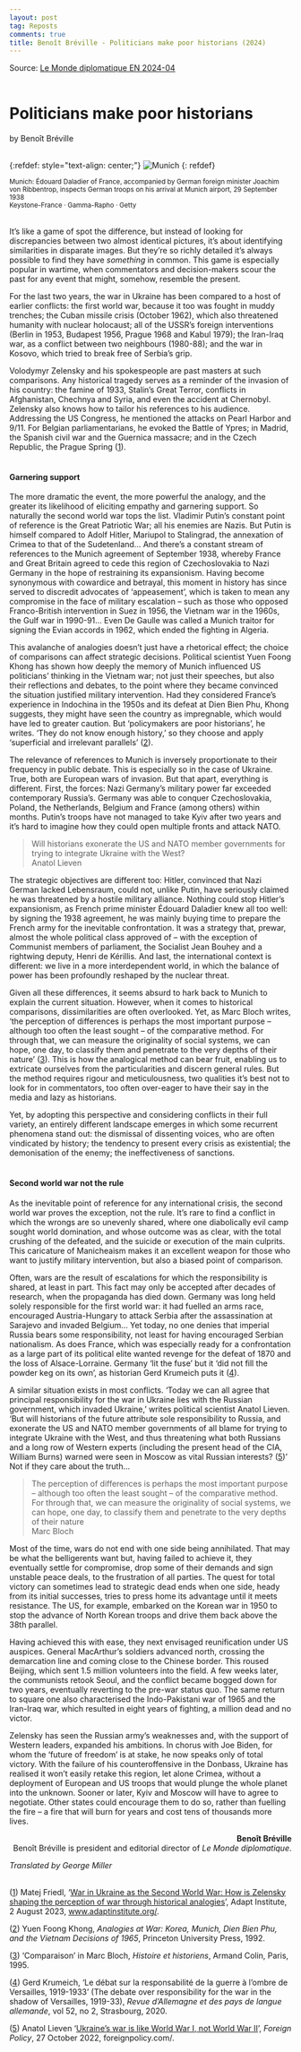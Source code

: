 ```yaml
---
layout: post
tag: Reposts
comments: true
title: Benoît Bréville - Politicians make poor historians (2024)
---
```


Source: [Le Monde diplomatique EN 2024-04](https://rutracker.org/forum/viewtopic.php?t=6497262)
<br><br>

# Politicians make poor historians

by Benoît Bréville
<br><br>

{:refdef: style="text-align: center;"}
![Munich](/images/munich.jpg)
{: refdef}

<sub>Munich: Édouard Daladier of France, accompanied by German foreign minister Joachim von Ribbentrop, inspects German troops on his arrival at Munich airport, 29 September 1938</sub><br>
<sub>Keystone-France · Gamma-Rapho · Getty</sub>
<br><br>

It’s like a game of spot the difference, but instead of looking for discrepancies between two almost identical pictures, it’s about identifying similarities in disparate images. But they’re so richly detailed it’s always possible to find they have *something* in common. This game is especially popular in wartime, when commentators and decision-makers scour the past for any event that might, somehow, resemble the present.

For the last two years, the war in Ukraine has been compared to a host of earlier conflicts: the first world war, because it too was fought in muddy trenches; the Cuban missile crisis (October 1962), which also threatened humanity with nuclear holocaust; all of the USSR’s foreign interventions (Berlin in 1953, Budapest 1956, Prague 1968 and Kabul 1979); the Iran-Iraq war, as a conflict between two neighbours (1980-88); and the war in Kosovo, which tried to break free of Serbia’s grip.

Volodymyr Zelensky and his spokespeople are past masters at such comparisons. Any historical tragedy serves as a reminder of the invasion of his country: the famine of 1933, Stalin’s Great Terror, conflicts in Afghanistan, Chechnya and Syria, and even the accident at Chernobyl. Zelensky also knows how to tailor his references to his audience. Addressing the US Congress, he mentioned the attacks on Pearl Harbor and 9/11. For Belgian parliamentarians, he evoked the Battle of Ypres; in Madrid, the Spanish civil war and the Guernica massacre; and in the Czech Republic, the Prague Spring<span class="spip_note_ref"> (<a href="#nb1" id="nh1" class="spip_note" title="Matej Friedl, ‘War in Ukraine as the Second World War: How is Zelensky (...)">1</a>)</span>.
<br><br>

#### Garnering support

The more dramatic the event, the more powerful the analogy, and the greater its likelihood of eliciting empathy and garnering support. So naturally the second world war tops the list. Vladimir Putin’s constant point of reference is the Great Patriotic War; all his enemies are Nazis. But Putin is himself compared to Adolf Hitler, Mariupol to Stalingrad, the annexation of Crimea to that of the Sudetenland… And there’s a constant stream of references to the Munich agreement of September 1938, whereby France and Great Britain agreed to cede this region of Czechoslovakia to Nazi Germany in the hope of restraining its expansionism. Having become synonymous with cowardice and betrayal, this moment in history has since served to discredit advocates of ‘appeasement’, which is taken to mean any compromise in the face of military escalation – such as those who opposed Franco-British intervention in Suez in 1956, the Vietnam war in the 1960s, the Gulf war in 1990-91… Even De Gaulle was called a Munich traitor for signing the Evian accords in 1962, which ended the fighting in Algeria.

This avalanche of analogies doesn’t just have a rhetorical effect; the choice of comparisons can affect strategic decisions. Political scientist Yuen Foong Khong has shown how deeply the memory of Munich influenced US politicians’ thinking in the Vietnam war; not just their speeches, but also their reflections and debates, to the point where they became convinced the situation justified military intervention. Had they considered France’s experience in Indochina in the 1950s and its defeat at Dien Bien Phu, Khong suggests, they might have seen the country as impregnable, which would have led to greater caution. But ‘policymakers are poor historians’, he writes. ‘They do not know enough history,’ so they choose and apply ‘superficial and irrelevant parallels’<span class="spip_note_ref"> (<a href="#nb2" id="nh2" class="spip_note" title="Yuen Foong Khong, Analogies at War: Korea, Munich, Dien Bien Phu, and the (...)">2</a>)</span>.

The relevance of references to Munich is inversely proportionate to their frequency in public debate. This is especially so in the case of Ukraine. True, both are European wars of invasion. But that apart, everything is different. First, the forces: Nazi Germany’s military power far exceeded contemporary Russia’s. Germany was able to conquer Czechoslovakia, Poland, the Netherlands, Belgium and France (among others) within months. Putin’s troops have not managed to take Kyiv after two years and it’s hard to imagine how they could open multiple fronts and attack NATO.

> Will historians exonerate the US and NATO member governments for trying to integrate Ukraine with the West?<br> Anatol Lieven

The strategic objectives are different too: Hitler, convinced that Nazi German lacked Lebensraum, could not, unlike Putin, have seriously claimed he was threatened by a hostile military alliance. Nothing could stop Hitler’s expansionism, as French prime minister Édouard Daladier knew all too well: by signing the 1938 agreement, he was mainly buying time to prepare the French army for the inevitable confrontation. It was a strategy that, prewar, almost the whole political class approved of – with the exception of Communist members of parliament, the Socialist Jean Bouhey and a rightwing deputy, Henri de Kérillis. And last, the international context is different: we live in a more interdependent world, in which the balance of power has been profoundly reshaped by the nuclear threat.

Given all these differences, it seems absurd to hark back to Munich to explain the current situation. However, when it comes to historical comparisons, dissimilarities are often overlooked. Yet, as Marc Bloch writes, ‘the perception of differences is perhaps the most important purpose – although too often the least sought – of the comparative method. For through that, we can measure the originality of social systems, we can hope, one day, to classify them and penetrate to the very depths of their nature’<span class="spip_note_ref"> (<a href="#nb3" id="nh3" class="spip_note" title="‘Comparaison’ in Marc Bloch, Histoire et historiens, Armand Colin, Paris, (...)">3</a>)</span>. This is how the analogical method can bear fruit, enabling us to extricate ourselves from the particularities and discern general rules. But the method requires rigour and meticulousness, two qualities it’s best not to look for in commentators, too often over-eager to have their say in the media and lazy as historians.

Yet, by adopting this perspective and considering conflicts in their full variety, an entirely different landscape emerges in which some recurrent phenomena stand out: the dismissal of dissenting voices, who are often vindicated by history; the tendency to present every crisis as existential; the demonisation of the enemy; the ineffectiveness of sanctions.
<br><br>

#### Second world war not the rule

As the inevitable point of reference for any international crisis, the second world war proves the exception, not the rule. It’s rare to find a conflict in which the wrongs are so unevenly shared, where one diabolically evil camp sought world domination, and whose outcome was as clear, with the total crushing of the defeated, and the suicide or execution of the main culprits. This caricature of Manicheaism makes it an excellent weapon for those who want to justify military intervention, but also a biased point of comparison.

Often, wars are the result of escalations for which the responsibility is shared, at least in part. This fact may only be accepted after decades of research, when the propaganda has died down. Germany was long held solely responsible for the first world war: it had fuelled an arms race, encouraged Austria-Hungary to attack Serbia after the assassination at Sarajevo and invaded Belgium… Yet today, no one denies that imperial Russia bears some responsibility, not least for having encouraged Serbian nationalism. As does France, which was especially ready for a confrontation as a large part of its political elite wanted revenge for the defeat of 1870 and the loss of Alsace-Lorraine. Germany ‘lit the fuse’ but it ‘did not fill the powder keg on its own’, as historian Gerd Krumeich puts it<span class="spip_note_ref"> (<a href="#nb4" id="nh4" class="spip_note" title="Gerd Krumeich, ‘Le débat sur la responsabilité de la guerre à l’ombre de (...)">4</a>)</span>.

A similar situation exists in most conflicts. ‘Today we can all agree that principal responsibility for the war in Ukraine lies with the Russian government, which invaded Ukraine,’ writes political scientist Anatol Lieven. ‘But will historians of the future attribute sole responsibility to Russia, and exonerate the US and NATO member governments of all blame for trying to integrate Ukraine with the West, and thus threatening what both Russians and a long row of Western experts (including the present head of the CIA, William Burns) warned were seen in Moscow as vital Russian interests?<span class="spip_note_ref"> (<a href="#nb5" id="nh5" class="spip_note" title="Anatol Lieven ‘Ukraine’s war is like World War I, not World War II’, Foreign (...)">5</a>)</span>’ Not if they care about the truth…

> The perception of differences is perhaps the most important purpose – although too often the least sought – of the comparative method. For through that, we can measure the originality of social systems, we can hope, one day, to classify them and penetrate to the very depths of their nature<br> Marc Bloch

Most of the time, wars do not end with one side being annihilated. That may be what the belligerents want but, having failed to achieve it, they eventually settle for compromise, drop some of their demands and sign unstable peace deals, to the frustration of all parties. The quest for total victory can sometimes lead to strategic dead ends when one side, heady from its initial successes, tries to press home its advantage until it meets resistance. The US, for example, embarked on the Korean war in 1950 to stop the advance of North Korean troops and drive them back above the 38th parallel.

Having achieved this with ease, they next envisaged reunification under US auspices. General MacArthur’s soldiers advanced north, crossing the demarcation line and coming close to the Chinese border. This roused Beijing, which sent 1.5 million volunteers into the field. A few weeks later, the communists retook Seoul, and the conflict became bogged down for two years, eventually reverting to the pre-war status quo. The same return to square one also characterised the Indo-Pakistani war of 1965 and the Iran-Iraq war, which resulted in eight years of fighting, a million dead and no victor.

Zelensky has seen the Russian army’s weaknesses and, with the support of Western leaders, expanded his ambitions. In chorus with Joe Biden, for whom the ‘future of freedom’ is at stake, he now speaks only of total victory. With the failure of his counteroffensive in the Donbass, Ukraine has realised it won’t easily retake this region, let alone Crimea, without a deployment of European and US troops that would plunge the whole planet into the unknown. Sooner or later, Kyiv and Moscow will have to agree to negotiate. Other states could encourage them to do so, rather than fuelling the fire – a fire that will burn for years and cost tens of thousands more lives.

<p style="text-align: right;"><b>Benoît Bréville</b><br>
Benoît Bréville is president and editorial director of <i>Le Monde diplomatique</i>.</p>

*Translated by George Miller*
<br><br>

<div id="nb1">

<span class="spip_note_ref">(<a href="#nh1" class="spip_note" title="Footnotes 1">1</a>) </span>Matej Friedl, ‘<a href="https://www.adaptinstitute.org/war-in-ukraine-as-the-second-world-war-how-is-zelenskyy-shaping-the-perception-of-war-through-historical-analogies/02/08/2023/" class="spip_out">War in Ukraine as the Second World War: How is Zelensky shaping the perception of war through historical analogies</a>’, Adapt Institute, 2 August 2023, <a href="http://www.adaptinstitute.org/" class="spip_url spip_out auto">www.adaptinstitute.org/</a>.

</div>

<div id="nb2">

<span class="spip_note_ref">(<a href="#nh2" class="spip_note" title="Footnotes 2">2</a>) </span>Yuen Foong Khong, <i>Analogies at War: Korea, Munich, Dien Bien Phu, and the Vietnam Decisions of 1965</i>, Princeton University Press, 1992.

</div>

<div id="nb3">

<span class="spip_note_ref">(<a href="#nh3" class="spip_note" title="Footnotes 3">3</a>) </span>‘Comparaison’ in Marc Bloch, <i>Histoire et historiens</i>, Armand Colin, Paris, 1995.

</div>

<div id="nb4">

<span class="spip_note_ref">(<a href="#nh4" class="spip_note" title="Footnotes 4">4</a>) </span>Gerd Krumeich, ‘Le débat sur la responsabilité de la guerre à l’ombre de Versailles, 1919-1933’ (The debate over responsibility for the war in the shadow of Versailles, 1919-33), <i>Revue d’Allemagne et des pays de langue allemande</i>, vol 52, no 2, Strasbourg, 2020.

</div>

<div id="nb5">

<span class="spip_note_ref">(<a href="#nh5" class="spip_note" title="Footnotes 5">5</a>) </span>Anatol Lieven ‘<a href="https://foreignpolicy.com/2022/10/27/ukraines-war-is-like-world-war-i-not-world-war-ii/" class="spip_out">Ukraine’s war is like World War I, not World War II</a>’, <i>Foreign Policy</i>, 27 October 2022, foreignpolicy.com/.

</div>